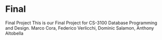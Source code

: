 # Final
Final Project
This is our Final Project for CS-3100 Database Programming and Design.
Marco Cora, Federico Verlicchi, Dominic Salamon, Anthony Altobella
